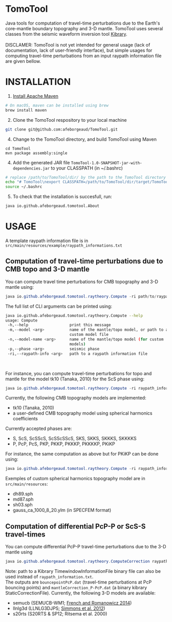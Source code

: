 # TomoTool
Java tools for computation of travel-time perturbations due to the Earth's core-mantle boundary topography and 3-D mantle. TomoTool uses several classes from the seismic waveform inversion tool [Kibrary](https://github.com/kensuke1984/Kibrary).<br><br>
DISCLAMER: TomoTool is not yet intended for general usage (lack of documentation, lack of user-friendly interface), but simple usages for computing travel-time perturbations from an input raypath information file are given bellow.

# INSTALLATION
1. [Install Apache Maven](https://maven.apache.org/download.cgi)
```bash
# On macOS, maven can be installed using brew
brew install maven
````
2. Clone the TomoTool respository to your local machine
```bash
git clone git@github.com:afeborgeaud/TomoTool.git
```
4. Change to the TomoTool directory, and build TomoTool using Maven
```
cd TomoTool
mvn package assembly:single
```
4. Add the generated JAR file ```TomoTool-1.0-SNAPSHOT-jar-with-dependencies.jar``` to your CLASSPATH (in ~/.bashrc)
```bash
# replace /path/to/TomoTool/dir/ by the path to the TomoTool directory cloned in step 3
echo "# TomoTool\nexport CLASSPATH=/path/to/TomoTool/dir/target/TomoTool-1.0-SNAPSHOT-jar-with-dependencies.jar:$CLASSPATH" >> ~/.bashrc
source ~/.bashrc
```
5. To check that the installation is succesfull, run:
```bash
java io.github.afeborgeaud.tomotool.About
```

# USAGE
A template raypath information file is in ```src/main/resources/example/raypath_informations.txt```<br>

## Computation of travel-time perturbations due to CMB topo and 3-D mantle
You can compute travel time perturbations for CMB topography and 3-D mantle using:
```java
java io.github.afeborgeaud.tomotool.raytheory.Compute -ri path/to/raypath/info/file -m modelName -p phaseName
```
The full list of CLI arguments can be printed using:
```bash
java io.github.afeborgeaud.tomotool.raytheory.Compute --help
usage: Compute
 -h,--help                  print this message
 -m,--model <arg>           name of the mantle/topo model, or path to a
                            custom model file
 -n,--model-name <arg>      name of the mantle/topo model (for custom
                            models)
 -p,--phase <arg>           seismic phase
 -ri,--raypath-info <arg>   path to a raypath information file
```
<br>

For instance, you can compute travel-time perturbations for topo and mantle for the model tk10 (Tanaka, 2010) for the ScS phase using:
```java
java io.github.afeborgeaud.tomotool.raytheory.Compute -ri raypath_informations.txt -m tk10 -p ScS
```
Currently, the following CMB topography models are implemented:
- tk10 (Tanaka, 2010)
- a user-defined CMB topography model using spherical harmonics coefficients<br>

Currently accepted phases are:
- S, ScS, ScSScS, ScSScSScS, SKS, SKKS, SKKKS, SKKKKS
- P, PcP, PcS, PKP, PKKP, PKKKP, PKKKKP, PKiKP<br>

For instance, the same computation as above but for PKiKP can be done using:
```java
java io.github.afeborgeaud.tomotool.raytheory.Compute -ri raypath_informations.txt -m tk10 -p PKiKP
```

Exemples of custom spherical harmonics topography model are in ``src/main/resources``:
- dh89.sph
- md87.sph
- sh03.sph
- gauss_ca_1000_8_20.ylm (in SPECFEM format)

## Computation of differential PcP-P or ScS-S travel-times
You can compute differential PcP-P travel-time perturbations due to the 3-D mantle using
```java
java io.github.afeborgeaud.tomotool.raytheory.ComputeCorrection raypath_informations.txt semucb pcp
```
Note: path to a Kibrary TimewindowInformationFile binary file can also be used instead of ```raypath_information.txt```.<br>
The outputs are ```bouncepointPcP.dat``` (travel-time perturbations at PcP bouncing points) and ```mantleCorrection_P-PcP.dat``` (a binary kibrary StaticCorrectionFile). Currently, the following 3-D models are available:
- semucb (SEMUCB-WM1; [French and Romanowicz 2014](https://academic.oup.com/gji/article/199/3/1303/612270))
- llnlg3d (LLNLG3DJPS; [Simmons et al. 2012](https://agupubs.onlinelibrary.wiley.com/doi/full/10.1029/2012JB009525))
- s20rts (S20RTS & SP12; Ritsema et al. 2000)
